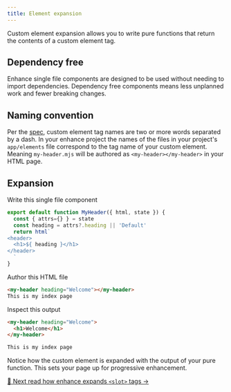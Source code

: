 ```yaml
---
title: Element expansion
---
```


Custom element expansion allows you to write pure functions that return the contents of a custom element tag.

## Dependency free
Enhance single file components are designed to be used without needing to import dependencies. Dependency free components means less unplanned work and fewer breaking changes.

## Naming convention
Per the [spec](https://html.spec.whatwg.org/multipage/custom-elements.html#prod-potentialcustomelementname), custom element tag names are two or more words separated by a dash.
In your enhance project the names of the files in your project's `app/elements` file correspond to the tag name of your custom element. Meaning `my-header.mjs` will be authored as `<my-header></my-header>` in your HTML page.

## Expansion
Write this single file component
```javascript
export default function MyHeader({ html, state }) {
  const { attrs={} } = state
  const heading = attrs?.heading || 'Default'
  return html`
<header>
  <h1>${ heading }</h1>
</header>
  `
}
```

Author this HTML file
```html
<my-header heading="Welcome"></my-header>
This is my index page
```

Inspect this output
```html
<my-header heading="Welcome">
  <h1>Welcome</h1>
</my-header>

This is my index page
```

Notice how the custom element is expanded with the output of your pure function. This sets your page up for progressive enhancement.

[🎰 Next read how enhance expands `<slot>` tags →](/docs/learn/concepts/html/slots)
